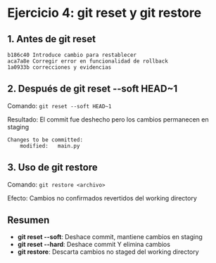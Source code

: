 # Ejercicio 4: git reset y git restore

## 1. Antes de git reset
```
b186c40 Introduce cambio para restablecer
aca7a8e Corregir error en funcionalidad de rollback
1a0933b correcciones y evidencias
```

## 2. Después de git reset --soft HEAD~1

Comando: `git reset --soft HEAD~1`

Resultado: El commit fue deshecho pero los cambios permanecen en staging

```
Changes to be committed:
	modified:   main.py
```

## 3. Uso de git restore

Comando: `git restore <archivo>`

Efecto: Cambios no confirmados revertidos del working directory

## Resumen

- **git reset --soft**: Deshace commit, mantiene cambios en staging
- **git reset --hard**: Deshace commit Y elimina cambios
- **git restore**: Descarta cambios no staged del working directory
